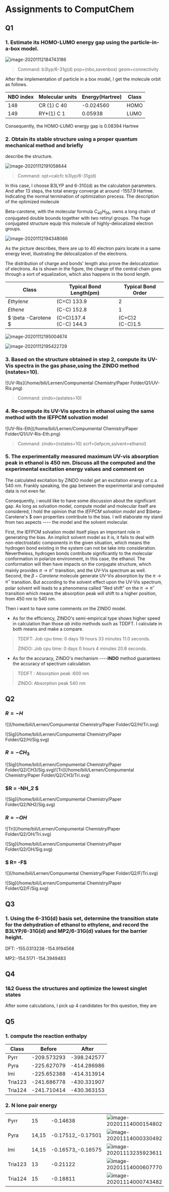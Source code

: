 # Assignments to ComputChem

## Q1

### 1. Estimate its HOMO-LUMO energy gap using the particle-in-a-box model.

![image-20201112184743186](/home/bili/.config/Typora/typora-user-images/image-20201112184743186.png)

> Command: b3lyp/6-31g(d) pop=(nbo,savenbos) geom=connectivity

After the implementation of particle in a box  model, I get the molecule orbit as follows.

| NBO index | Molecular units | Energy(Hartree) | Class |
| --------- | --------------- | --------------- | ----- |
| 148       | CR (1) C   40   | -0.024560       | HOMO  |
| 149       | RY*(1) C   1    | 0.05938         | LUMO  |

Consequently, the HOMO-LUMO energy gap is 0.08394 Hartree

### 2. Obtain its stable structure using a proper quantum mechanical method and briefly
describe the structure.

![image-20201112191058644](/home/bili/.config/Typora/typora-user-images/image-20201112191058644.png)

> Command:  opt=calcfc b3lyp/6-31g(d)

In this case, I choose B3LYP and 6-31G(d) as the calculation parameters. And after 13 steps, the total energy converge at around -1557.9 Hartree. Indicating the normal termination of optimization precess. The description of the optimized molecule 

Beta-carotene, with the molecular formula $C_{40}H_{56}$, owns a long chain of conjugated double bounds together with two retinyl groups. The huge conjugated structure equip this molecule of  highly-delocalized  electron groups.

![image-20201112194348066](/home/bili/.config/Typora/typora-user-images/image-20201112194348066.png)

As the picture describes, there are up to 40 electron pairs locate in a same energy level, illustrating the delocalization of the electrons.

The distribution of charge and bonds' length also prove the delocalization of electrons. As is shown in the figure, the charge of the central chain goes through a sort of equalization,  which also happens in the bond length.

| Class               | Typical Bond Length(pm)    | Typical Bond Order |
| ------------------- | -------------------------- | ------------------ |
| $Ethylene$          | (C=C) 133.9                | 2                  |
| $Ethene$            | (C-C) 152.8                | 1                  |
| $ \beta -Carotene $ | (C=C)137.4 <br>(C-C) 144.3 | (C=C)2<br>(C-C)1.5 |

![image-20201112195004674](/home/bili/.config/Typora/typora-user-images/image-20201112195004674.png)

![image-20201112195422729](/home/bili/.config/Typora/typora-user-images/image-20201112195422729.png)

### 3. Based on the structure obtained in step 2, compute its UV-Vis spectra in the gas phase,using the ZINDO method (nstates=10).

![UV-Ris](/home/bili/Lernen/Compumental Chemistry/Paper Folder/Q1/UV-Ris.png)

> Command: zindo=(astates=10)

### 4. Re-compute its UV-Vis spectra in ethanol using the same method with the IEFPCM solvation model

![UV-Ris-Eth](/home/bili/Lernen/Compumental Chemistry/Paper Folder/Q1/UV-Ris-Eth.png)

> Command:  zindo=(nstates=10) scrf=(iefpcm,solvent=ethanol)

### 5. The experimentally measured maximum UV-vis absorption peak in ethanol is 450 nm. Discuss all the computed and the experimental excitation energy values and comment on

The calculated excitation by ZINDO model get an excitation energy of c.a. 540 nm. Frankly speaking, the gap between the experimental and computed data is not even far. 

Consequently, i would like to have some discussion about the significant gap. As long as solvation model, compute model and molecular itself are considered, I hold the opinion that the *IEFPCM solvation model*  and $\beta-Carotene's $ own properties contribute to the bias. I will elaborate my stand from two aspects ---- the model and the solvent molecular.

First, the IEFPCM solvation model itself plays an important role in generating the bias. An implicit solvent model as it is, it  fails to deal with non-electrostatic components in the given situation, which means the hydrogen bond existing in the system can not be take into consideration. Nevertheless, hydrogen bonds contribute significantly to the  molecular conformation in polarize environment, in this case, the ethanol. The conformation will then have impacts on the conjugate structure, which mainly provides $\pi \rightarrow \pi^\star$ transition, and the UV-Vis spectrum as well. Second, the $\beta-Carotene$ molecule generate UV-Vis absorption by the  $\pi \rightarrow \pi^\star$ transition. But according to the solvent effect upon the UV-Vis spectrum,  polar solvent will leads to a phenomena called "Red shift" on the $\pi \rightarrow \pi^\star$ transition which means the absorption peak will shift to a higher position, from 450 nm to 540 nm.

Then i want to have some comments on the ZINDO model.

+ As for the efficiency, ZINDO's semi-empirical type shows higher speed in calculation than those *ab initio* methods such as TDDFT. I calculate in both means and make a compare. 

> TDDFT:  Job cpu time:       0 days 19 hours 33 minutes 11.0 seconds.
>
> ZINDO:  Job cpu time:       0 days  0 hours  4 minutes 20.8 seconds.

+ As for the accuracy, ZINDO's mechanism ----**INDO** method guarantees the accuracy of spectrum calculation. 

> TDDFT : Absorption peak :600 nm
>
> ZINDO:  Absorption peak 540 nm



## Q2

### $R=-H$

![](/home/bili/Lernen/Compumental Chemistry/Paper Folder/Q2/H/Tri.svg)

![Sig](/home/bili/Lernen/Compumental Chemistry/Paper Folder/Q2/H/Sig.svg)

### $R = -CH_3$

![Sig](/home/bili/Lernen/Compumental Chemistry/Paper Folder/Q2/CH3/Sig.svg)![Tri](/home/bili/Lernen/Compumental Chemistry/Paper Folder/Q2/CH3/Tri.svg)

### $R = -NH_2 $

![Sig](/home/bili/Lernen/Compumental Chemistry/Paper Folder/Q2/NH2/Sig.svg)

### $R = -OH$

![Tri](/home/bili/Lernen/Compumental Chemistry/Paper Folder/Q2/OH/Tri.svg)

![Sig](/home/bili/Lernen/Compumental Chemistry/Paper Folder/Q2/OH/Sig.svg)

### $ R= -F$

![](/home/bili/Lernen/Compumental Chemistry/Paper Folder/Q2/F/Tri.svg)

![Sig](/home/bili/Lernen/Compumental Chemistry/Paper Folder/Q2/F/Sig.svg)

## Q3

### 1. Using the 6-31G(d) basis set, determine the transition state for the dehydration of ethanol to ethylene, and record the B3LYP/6-31G(d) and MP2/6-31G(d) values for the barrier height.

DFT: -155.0313238  -154.9194568

MP2:-154.5171 -154.3949483



## Q4

### 1&2 Guess the structures and optimize the lowest singlet states

After some calculations, I pick up 4 candidates for this question, they are



## Q5

### 1. compute the reaction enthalpy
| Class   | Before      | After       |
| ------- | ----------- | ----------- |
| Pyrr    | -209.573293 | -398.242577 |
| Pyra    | -225.627079 | -414.286986 |
| Imi     | -225.652388 | -414.313914 |
| Tria123 | -241.686778 | -430.331907 |
| Tria124 | -241.710414 | -430.363153 |

### 2. N lone pair energy

|         |       |                   |                                                              |
| ------- | ----- | ----------------- | ------------------------------------------------------------ |
| Pyrr    | 15    | -0.14638          | ![image-20201114000154802](/home/bili/.config/Typora/typora-user-images/image-20201114000154802.png) |
| Pyra    | 14,15 | -0.17512_-0.17501 | ![image-20201114000330492](/home/bili/.config/Typora/typora-user-images/image-20201114000330492.png) |
| Imi     | 14,15 | -0.16573_-0.16575 | ![image-20201113235923611](/home/bili/.config/Typora/typora-user-images/image-20201113235923611.png) |
| Tria123 | 13    | -0.21122          | ![image-20201114000607770](/home/bili/.config/Typora/typora-user-images/image-20201114000607770.png) |
| Tria124 | 15    | -0.18811          | ![image-20201114000743482](/home/bili/.config/Typora/typora-user-images/image-20201114000743482.png) |

